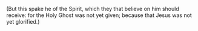 (But this spake he of the Spirit, which they that believe on him should receive: for the Holy Ghost was not yet given; because that Jesus was not yet glorified.)
